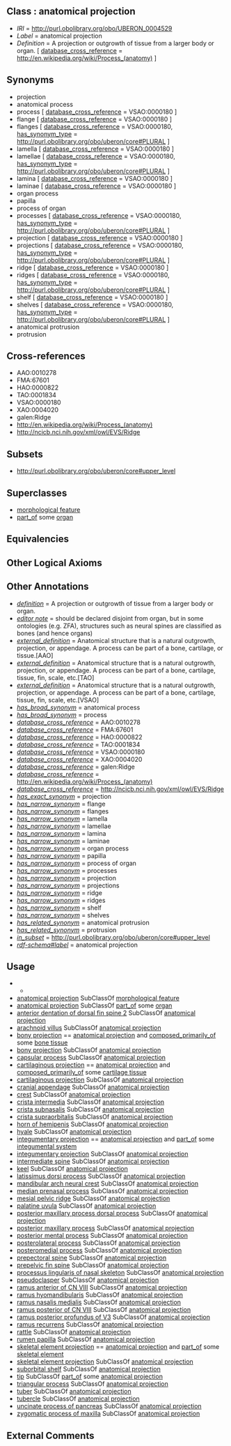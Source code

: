 
## Class : anatomical projection

 * *IRI* = http://purl.obolibrary.org/obo/UBERON_0004529
 * *Label* = anatomical projection
 * *Definition* = A projection or outgrowth of tissue from a larger body or organ. [ [database_cross_reference](../../ef/oboInOwl#hasDbXref.md) = http://en.wikipedia.org/wiki/Process_(anatomy) ]

## Synonyms

 * projection
 * anatomical process
 * process [ [database_cross_reference](../../ef/oboInOwl#hasDbXref.md) = VSAO:0000180 ]
 * flange [ [database_cross_reference](../../ef/oboInOwl#hasDbXref.md) = VSAO:0000180 ]
 * flanges [ [database_cross_reference](../../ef/oboInOwl#hasDbXref.md) = VSAO:0000180, [has_synonym_type](../../pe/oboInOwl#hasSynonymType.md) = http://purl.obolibrary.org/obo/uberon/core#PLURAL ]
 * lamella [ [database_cross_reference](../../ef/oboInOwl#hasDbXref.md) = VSAO:0000180 ]
 * lamellae [ [database_cross_reference](../../ef/oboInOwl#hasDbXref.md) = VSAO:0000180, [has_synonym_type](../../pe/oboInOwl#hasSynonymType.md) = http://purl.obolibrary.org/obo/uberon/core#PLURAL ]
 * lamina [ [database_cross_reference](../../ef/oboInOwl#hasDbXref.md) = VSAO:0000180 ]
 * laminae [ [database_cross_reference](../../ef/oboInOwl#hasDbXref.md) = VSAO:0000180 ]
 * organ process
 * papilla
 * process of organ
 * processes [ [database_cross_reference](../../ef/oboInOwl#hasDbXref.md) = VSAO:0000180, [has_synonym_type](../../pe/oboInOwl#hasSynonymType.md) = http://purl.obolibrary.org/obo/uberon/core#PLURAL ]
 * projection [ [database_cross_reference](../../ef/oboInOwl#hasDbXref.md) = VSAO:0000180 ]
 * projections [ [database_cross_reference](../../ef/oboInOwl#hasDbXref.md) = VSAO:0000180, [has_synonym_type](../../pe/oboInOwl#hasSynonymType.md) = http://purl.obolibrary.org/obo/uberon/core#PLURAL ]
 * ridge [ [database_cross_reference](../../ef/oboInOwl#hasDbXref.md) = VSAO:0000180 ]
 * ridges [ [database_cross_reference](../../ef/oboInOwl#hasDbXref.md) = VSAO:0000180, [has_synonym_type](../../pe/oboInOwl#hasSynonymType.md) = http://purl.obolibrary.org/obo/uberon/core#PLURAL ]
 * shelf [ [database_cross_reference](../../ef/oboInOwl#hasDbXref.md) = VSAO:0000180 ]
 * shelves [ [database_cross_reference](../../ef/oboInOwl#hasDbXref.md) = VSAO:0000180, [has_synonym_type](../../pe/oboInOwl#hasSynonymType.md) = http://purl.obolibrary.org/obo/uberon/core#PLURAL ]
 * anatomical protrusion
 * protrusion

## Cross-references

 * AAO:0010278
 * FMA:67601
 * HAO:0000822
 * TAO:0001834
 * VSAO:0000180
 * XAO:0004020
 * galen:Ridge
 * http://en.wikipedia.org/wiki/Process_(anatomy)
 * http://ncicb.nci.nih.gov/xml/owl/EVS/Ridge

## Subsets

 * http://purl.obolibrary.org/obo/uberon/core#upper_level

## Superclasses

 * [morphological feature](../../UBERON/68/UBERON_0034768.md)
 * [part_of](../../BFO/50/BFO_0000050.md) some [organ](../../UBERON/62/UBERON_0000062.md)

## Equivalencies


## Other Logical Axioms


## Other Annotations

 * *[definition](../../IAO/15/IAO_0000115.md)* = A projection or outgrowth of tissue from a larger body or organ.
 * *[editor note](../../IAO/16/IAO_0000116.md)* = should be declared disjoint from organ, but in some ontologies (e.g. ZFA), structures such as neural spines are classified as bones (and hence organs)
 * *[external_definition](../../UBPROP/01/UBPROP_0000001.md)* = Anatomical structure that is a natural outgrowth, projection, or appendage. A process can be part of a bone, cartilage, or tissue.[AAO]
 * *[external_definition](../../UBPROP/01/UBPROP_0000001.md)* = Anatomical structure that is a natural outgrowth, projection, or appendage. A process can be part of a bone, cartilage, tissue, fin, scale, etc.[TAO]
 * *[external_definition](../../UBPROP/01/UBPROP_0000001.md)* = Anatomical structure that is a natural outgrowth, projection, or appendage. A process can be part of a bone, cartilage, tissue, fin, scale, etc.[VSAO]
 * *[has_broad_synonym](../../ym/oboInOwl#hasBroadSynonym.md)* = anatomical process
 * *[has_broad_synonym](../../ym/oboInOwl#hasBroadSynonym.md)* = process
 * *[database_cross_reference](../../ef/oboInOwl#hasDbXref.md)* = AAO:0010278
 * *[database_cross_reference](../../ef/oboInOwl#hasDbXref.md)* = FMA:67601
 * *[database_cross_reference](../../ef/oboInOwl#hasDbXref.md)* = HAO:0000822
 * *[database_cross_reference](../../ef/oboInOwl#hasDbXref.md)* = TAO:0001834
 * *[database_cross_reference](../../ef/oboInOwl#hasDbXref.md)* = VSAO:0000180
 * *[database_cross_reference](../../ef/oboInOwl#hasDbXref.md)* = XAO:0004020
 * *[database_cross_reference](../../ef/oboInOwl#hasDbXref.md)* = galen:Ridge
 * *[database_cross_reference](../../ef/oboInOwl#hasDbXref.md)* = http://en.wikipedia.org/wiki/Process_(anatomy)
 * *[database_cross_reference](../../ef/oboInOwl#hasDbXref.md)* = http://ncicb.nci.nih.gov/xml/owl/EVS/Ridge
 * *[has_exact_synonym](../../ym/oboInOwl#hasExactSynonym.md)* = projection
 * *[has_narrow_synonym](../../ym/oboInOwl#hasNarrowSynonym.md)* = flange
 * *[has_narrow_synonym](../../ym/oboInOwl#hasNarrowSynonym.md)* = flanges
 * *[has_narrow_synonym](../../ym/oboInOwl#hasNarrowSynonym.md)* = lamella
 * *[has_narrow_synonym](../../ym/oboInOwl#hasNarrowSynonym.md)* = lamellae
 * *[has_narrow_synonym](../../ym/oboInOwl#hasNarrowSynonym.md)* = lamina
 * *[has_narrow_synonym](../../ym/oboInOwl#hasNarrowSynonym.md)* = laminae
 * *[has_narrow_synonym](../../ym/oboInOwl#hasNarrowSynonym.md)* = organ process
 * *[has_narrow_synonym](../../ym/oboInOwl#hasNarrowSynonym.md)* = papilla
 * *[has_narrow_synonym](../../ym/oboInOwl#hasNarrowSynonym.md)* = process of organ
 * *[has_narrow_synonym](../../ym/oboInOwl#hasNarrowSynonym.md)* = processes
 * *[has_narrow_synonym](../../ym/oboInOwl#hasNarrowSynonym.md)* = projection
 * *[has_narrow_synonym](../../ym/oboInOwl#hasNarrowSynonym.md)* = projections
 * *[has_narrow_synonym](../../ym/oboInOwl#hasNarrowSynonym.md)* = ridge
 * *[has_narrow_synonym](../../ym/oboInOwl#hasNarrowSynonym.md)* = ridges
 * *[has_narrow_synonym](../../ym/oboInOwl#hasNarrowSynonym.md)* = shelf
 * *[has_narrow_synonym](../../ym/oboInOwl#hasNarrowSynonym.md)* = shelves
 * *[has_related_synonym](../../ym/oboInOwl#hasRelatedSynonym.md)* = anatomical protrusion
 * *[has_related_synonym](../../ym/oboInOwl#hasRelatedSynonym.md)* = protrusion
 * *[in_subset](../../et/oboInOwl#inSubset.md)* = http://purl.obolibrary.org/obo/uberon/core#upper_level
 * *[rdf-schema#label](../../el/rdf-schema#label.md)* = anatomical projection

## Usage

 * -
 * [anatomical projection](../../UBERON/29/UBERON_0004529.md) SubClassOf [morphological feature](../../UBERON/68/UBERON_0034768.md)
 * [anatomical projection](../../UBERON/29/UBERON_0004529.md) SubClassOf [part_of](../../BFO/50/BFO_0000050.md) some [organ](../../UBERON/62/UBERON_0000062.md)
 * [anterior dentation of dorsal fin spine 2](../../UBERON/04/UBERON_2002004.md) SubClassOf [anatomical projection](../../UBERON/29/UBERON_0004529.md)
 * [arachnoid villus](../../UBERON/53/UBERON_0013153.md) SubClassOf [anatomical projection](../../UBERON/29/UBERON_0004529.md)
 * [bony projection](../../UBERON/30/UBERON_0004530.md) == [anatomical projection](../../UBERON/29/UBERON_0004529.md) and [composed_primarily_of](../../RO/73/RO_0002473.md) some [bone tissue](../../UBERON/81/UBERON_0002481.md)
 * [bony projection](../../UBERON/30/UBERON_0004530.md) SubClassOf [anatomical projection](../../UBERON/29/UBERON_0004529.md)
 * [capsular process](../../UBERON/59/UBERON_3000059.md) SubClassOf [anatomical projection](../../UBERON/29/UBERON_0004529.md)
 * [cartilaginous projection](../../UBERON/69/UBERON_0011769.md) == [anatomical projection](../../UBERON/29/UBERON_0004529.md) and [composed_primarily_of](../../RO/73/RO_0002473.md) some [cartilage tissue](../../UBERON/18/UBERON_0002418.md)
 * [cartilaginous projection](../../UBERON/69/UBERON_0011769.md) SubClassOf [anatomical projection](../../UBERON/29/UBERON_0004529.md)
 * [cranial appendage](../../UBERON/69/UBERON_0006969.md) SubClassOf [anatomical projection](../../UBERON/29/UBERON_0004529.md)
 * [crest](../../UBERON/33/UBERON_4200133.md) SubClassOf [anatomical projection](../../UBERON/29/UBERON_0004529.md)
 * [crista intermedia](../../UBERON/13/UBERON_3000113.md) SubClassOf [anatomical projection](../../UBERON/29/UBERON_0004529.md)
 * [crista subnasalis](../../UBERON/17/UBERON_3000117.md) SubClassOf [anatomical projection](../../UBERON/29/UBERON_0004529.md)
 * [crista supraorbitalis](../../UBERON/18/UBERON_3000118.md) SubClassOf [anatomical projection](../../UBERON/29/UBERON_0004529.md)
 * [horn of hemipenis](../../UBERON/94/UBERON_0017294.md) SubClassOf [anatomical projection](../../UBERON/29/UBERON_0004529.md)
 * [hyale](../../UBERON/01/UBERON_3000101.md) SubClassOf [anatomical projection](../../UBERON/29/UBERON_0004529.md)
 * [integumentary projection](../../UBERON/03/UBERON_0013703.md) == [anatomical projection](../../UBERON/29/UBERON_0004529.md) and [part_of](../../BFO/50/BFO_0000050.md) some [integumental system](../../UBERON/16/UBERON_0002416.md)
 * [integumentary projection](../../UBERON/03/UBERON_0013703.md) SubClassOf [anatomical projection](../../UBERON/29/UBERON_0004529.md)
 * [intermediate spine](../../UBERON/97/UBERON_4200097.md) SubClassOf [anatomical projection](../../UBERON/29/UBERON_0004529.md)
 * [keel](../../UBERON/07/UBERON_0018307.md) SubClassOf [anatomical projection](../../UBERON/29/UBERON_0004529.md)
 * [latissimus dorsi process](../../UBERON/00/UBERON_4200100.md) SubClassOf [anatomical projection](../../UBERON/29/UBERON_0004529.md)
 * [mandibular arch neural crest](../../UBERON/84/UBERON_3010584.md) SubClassOf [anatomical projection](../../UBERON/29/UBERON_0004529.md)
 * [median prenasal process](../../UBERON/94/UBERON_3000294.md) SubClassOf [anatomical projection](../../UBERON/29/UBERON_0004529.md)
 * [mesial pelvic ridge](../../UBERON/67/UBERON_4200167.md) SubClassOf [anatomical projection](../../UBERON/29/UBERON_0004529.md)
 * [palatine uvula](../../UBERON/34/UBERON_0001734.md) SubClassOf [anatomical projection](../../UBERON/29/UBERON_0004529.md)
 * [posterior maxillary process dorsal process](../../UBERON/49/UBERON_3000449.md) SubClassOf [anatomical projection](../../UBERON/29/UBERON_0004529.md)
 * [posterior maxillary process](../../UBERON/48/UBERON_3000448.md) SubClassOf [anatomical projection](../../UBERON/29/UBERON_0004529.md)
 * [posterior mental process](../../UBERON/50/UBERON_3000450.md) SubClassOf [anatomical projection](../../UBERON/29/UBERON_0004529.md)
 * [posterolateral process](../../UBERON/72/UBERON_3000672.md) SubClassOf [anatomical projection](../../UBERON/29/UBERON_0004529.md)
 * [posteromedial process](../../UBERON/73/UBERON_3000673.md) SubClassOf [anatomical projection](../../UBERON/29/UBERON_0004529.md)
 * [prepectoral spine](../../UBERON/10/UBERON_4200110.md) SubClassOf [anatomical projection](../../UBERON/29/UBERON_0004529.md)
 * [prepelvic fin spine](../../UBERON/11/UBERON_4200111.md) SubClassOf [anatomical projection](../../UBERON/29/UBERON_0004529.md)
 * [processus lingularis of nasal skeleton](../../UBERON/44/UBERON_3000644.md) SubClassOf [anatomical projection](../../UBERON/29/UBERON_0004529.md)
 * [pseudoclasper](../../UBERON/24/UBERON_0017624.md) SubClassOf [anatomical projection](../../UBERON/29/UBERON_0004529.md)
 * [ramus anterior of CN VIII](../../UBERON/35/UBERON_3010735.md) SubClassOf [anatomical projection](../../UBERON/29/UBERON_0004529.md)
 * [ramus hyomandibularis](../../UBERON/20/UBERON_3010720.md) SubClassOf [anatomical projection](../../UBERON/29/UBERON_0004529.md)
 * [ramus nasalis medialis](../../UBERON/53/UBERON_3010653.md) SubClassOf [anatomical projection](../../UBERON/29/UBERON_0004529.md)
 * [ramus posterior of CN VIII](../../UBERON/36/UBERON_3010736.md) SubClassOf [anatomical projection](../../UBERON/29/UBERON_0004529.md)
 * [ramus posterior profundus of V3](../../UBERON/93/UBERON_3010693.md) SubClassOf [anatomical projection](../../UBERON/29/UBERON_0004529.md)
 * [ramus recurrens](../../UBERON/54/UBERON_3010754.md) SubClassOf [anatomical projection](../../UBERON/29/UBERON_0004529.md)
 * [rattle](../../UBERON/73/UBERON_0013073.md) SubClassOf [anatomical projection](../../UBERON/29/UBERON_0004529.md)
 * [rumen papilla](../../UBERON/53/UBERON_0010153.md) SubClassOf [anatomical projection](../../UBERON/29/UBERON_0004529.md)
 * [skeletal element projection](../../UBERON/00/UBERON_4100000.md) == [anatomical projection](../../UBERON/29/UBERON_0004529.md) and [part_of](../../BFO/50/BFO_0000050.md) some [skeletal element](../../UBERON/65/UBERON_0004765.md)
 * [skeletal element projection](../../UBERON/00/UBERON_4100000.md) SubClassOf [anatomical projection](../../UBERON/29/UBERON_0004529.md)
 * [suborbital shelf](../../UBERON/61/UBERON_0018361.md) SubClassOf [anatomical projection](../../UBERON/29/UBERON_0004529.md)
 * [tip](../../UBERON/40/UBERON_2001840.md) SubClassOf [part_of](../../BFO/50/BFO_0000050.md) some [anatomical projection](../../UBERON/29/UBERON_0004529.md)
 * [triangular process](../../UBERON/57/UBERON_3010557.md) SubClassOf [anatomical projection](../../UBERON/29/UBERON_0004529.md)
 * [tuber](../../UBERON/32/UBERON_4200132.md) SubClassOf [anatomical projection](../../UBERON/29/UBERON_0004529.md)
 * [tubercle](../../UBERON/13/UBERON_0005813.md) SubClassOf [anatomical projection](../../UBERON/29/UBERON_0004529.md)
 * [uncinate process of pancreas](../../UBERON/73/UBERON_0010373.md) SubClassOf [anatomical projection](../../UBERON/29/UBERON_0004529.md)
 * [zygomatic process of maxilla](../../UBERON/77/UBERON_0016477.md) SubClassOf [anatomical projection](../../UBERON/29/UBERON_0004529.md)

## External Comments

